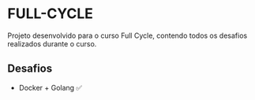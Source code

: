 # FULL-CYCLE

Projeto desenvolvido para o curso Full Cycle, contendo todos os desafios realizados durante o curso.

## Desafios

- Docker + Golang ✅
